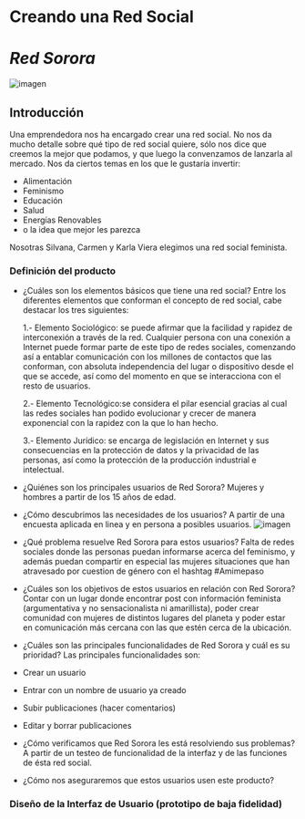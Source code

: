 # Creando una Red Social

# **_Red Sorora_**

![imagen](https://media.giphy.com/media/47GSgasCCV2SMse2cn/giphy.gif)

## Introducción

Una emprendedora nos ha encargado crear una red social. No nos da mucho detalle
sobre qué tipo de red social quiere, sólo nos dice que creemos la mejor que
podamos, y que luego la convenzamos de lanzarla al mercado. Nos da ciertos temas
en los que le gustaría invertir:

- Alimentación
- Feminismo
- Educación
- Salud
- Energías Renovables
- o la idea que mejor les parezca

Nosotras Silvana, Carmen y Karla Viera elegimos una red social feminista.

### Definición del producto

- ¿Cuáles son los elementos básicos que tiene una red social?
  Entre los diferentes elementos que conforman el concepto de red social, cabe destacar los tres siguientes:

  1.- Elemento Sociológico: se puede afirmar que la facilidad y rapidez de interconexión a través de la red. Cualquier persona con una conexión a Internet puede formar parte de este tipo de redes sociales, comenzando así a entablar comunicación con los millones de contactos que las conforman, con absoluta independencia del lugar o dispositivo desde el que se accede, así como del momento en que se interacciona con el resto de usuarios.

  2.- Elemento Tecnológico:se considera el pilar esencial gracias al cual las redes sociales han podido evolucionar y crecer de manera exponencial con la rapidez con la que lo han hecho.

  3.- Elemento Jurídico: se encarga de legislación en Internet y sus consecuencias en la protección de datos y la privacidad de las personas, así como la protección de la producción industrial e intelectual.

- ¿Quiénes son los principales usuarios de Red Sorora?
  Mujeres y hombres a partir de los 15 años de edad.

- ¿Cómo descubrimos las necesidades de los usuarios?
  A partir de una encuesta aplicada en linea y en persona a posibles usuarios.
  ![imagen](src/img/)

- ¿Qué problema resuelve Red Sorora para estos usuarios?
  Falta de redes sociales donde las personas puedan informarse acerca del feminismo, y además puedan compartir en especial las mujeres situaciones que han atravesado por cuestion de género con el hashtag #Amimepaso

- ¿Cuáles son los objetivos de estos usuarios en relación con Red Sorora?
  Contar con un lugar donde encontrar post con información feminista (argumentativa y no sensacionalista ni amarillista), poder crear comunidad con mujeres de distintos lugares del planeta y poder estar en comunicación más cercana con las que estén cerca de la ubicación.

- ¿Cuáles son las principales funcionalidades de Red Sorora y cuál es su prioridad?
  Las principales funcionalidades son:
- Crear un usuario
- Entrar con un nombre de usuario ya creado
- Subir publicaciones (hacer comentarios)
- Editar y borrar publicaciones

- ¿Cómo verificamos que Red Sorora les está resolviendo sus problemas?
  A partir de un testeo de funcionalidad de la interfaz y de las funciones de ésta red social.

- ¿Cómo nos aseguraremos que estos usuarios usen este producto?

### Diseño de la Interfaz de Usuario (prototipo de baja fidelidad)
